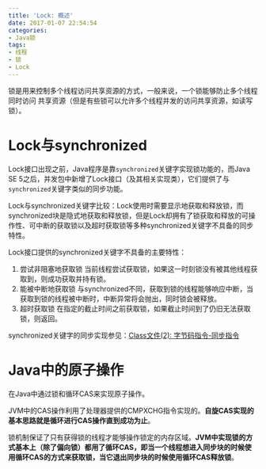 ```yaml
---
title: 'Lock: 概述'
date: 2017-01-07 22:54:54
categories:
- Java锁
tags:
- 线程
- 锁
- Lock
---
```


锁是用来控制多个线程访问共享资源的方式，一般来说，一个锁能够防止多个线程同时访问 共享资源（但是有些锁可以允许多个线程并发的访问共享资源，如读写锁）。

# Lock与synchronized
Lock接口出现之前，Java程序是靠`synchronized`关键字实现锁功能的，而Java SE 5之后，并发包中新增了Lock接口（及其相关实现类），它们提供了与`synchronized`关键字类似的同步功能。

Lock与synchronized关键字比较：Lock使用时需要显示地获取和释放锁，而synchronized块是隐式地获取和释放锁，但是Lock却拥有了锁获取和释放的可操作性、可中断的获取锁以及超时获取锁等多种synchronized关键字不具备的同步特性。

Lock接口提供的synchronized关键字不具备的主要特性：
1. 尝试非阻塞地获取锁
	当前线程尝试获取锁，如果这一时刻锁没有被其他线程获取到，则成功获取并持有锁。
2. 能被中断地获取锁
	与synchronized不同，获取到锁的线程能够响应中断，当获取到锁的线程被中断时，中断异常将会抛出，同时锁会被释放。
3. 超时获取锁
	在指定的截止时间之前获取锁，如果截止时间到了仍旧无法获取锁，则返回。

synchronized关键字的同步实现参见：[Class文件(2): 字节码指令-同步指令](https://rogerfang.github.io/2017/01/03/Class%E6%96%87%E4%BB%B6-2-%E5%AD%97%E8%8A%82%E7%A0%81%E6%8C%87%E4%BB%A4/)

# Java中的原子操作
在Java中通过锁和循环CAS来实现原子操作。

JVM中的CAS操作利用了处理器提供的CMPXCHG指令实现的。**自旋CAS实现的基本思路就是循环进行CAS操作直到成功为止**。

锁机制保证了只有获得锁的线程才能够操作锁定的内存区域。**JVM中实现锁的方式基本上（除了偏向锁）都用了循环CAS，即当一个线程想进入同步块的时候使用循环CAS的方式来获取锁，当它退出同步块的时候使用循环CAS释放锁**。